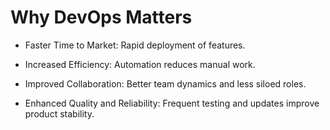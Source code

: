 # Why DevOps Matters

- Faster Time to Market: Rapid deployment of features.

- Increased Efficiency: Automation reduces manual work.

- Improved Collaboration: Better team dynamics and less siloed roles.

- Enhanced Quality and Reliability: Frequent testing and updates improve product stability.
